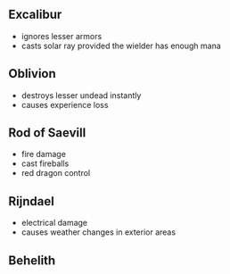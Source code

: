 


## Excalibur
- ignores lesser armors
- casts solar ray provided the wielder has enough mana

## Oblivion
- destroys lesser undead instantly
- causes experience loss

## Rod of Saevill
- fire damage
- cast fireballs
- red dragon control

## Rijndael
- electrical damage
- causes weather changes in exterior areas

## Behelith

